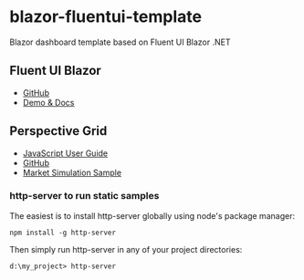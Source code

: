 # blazor-fluentui-template

Blazor dashboard template based on Fluent UI Blazor .NET

## Fluent UI Blazor

- [GitHub](https://github.com/microsoft/fluentui-blazor)
- [Demo & Docs](https://www.fluentui-blazor.net/)


## Perspective Grid

- [JavaScript User Guide](https://perspective.finos.org/docs/js/)
- [GitHub](https://github.com/finos/perspective)
- [Market Simulation Sample](https://prospective.co/blog/market-simulation)

### http-server to run static samples

The easiest is to install http-server globally using node's package manager:

```
npm install -g http-server
```

Then simply run http-server in any of your project directories:

```
d:\my_project> http-server
```





